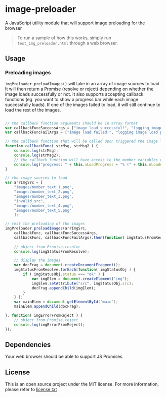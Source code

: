 # image-preloader
A JavaScript utility module that will support image preloading for the browser

> To run a sample of how this works, simply run `test_img_preloader.html` through a web browser.

## Usage

### Preloading images

`imgPreloader.preloadImages()` will take in an array of image sources to load.
It will then return a Promise (resolve or reject) depending on whether the image loads successfully or not.
It also supports accepting callback functions (eg. you want to show a progress bar while each image successfully loads).
If one of the images failed to load, it will still continue to load the rest of the images.

```js

// the callback function arguments should be in array format
var callbackFuncSuccessArgs = ["image load successful!", "logging image load progress..."];
var callbackFuncFailArgs = ["image load failed!", "logging image load progress..."];

// the callback function that will be called upon triggered the image load/error events
function callbackFunc( strMsg, strMsg2 ) {
	console.log(strMsg);
	console.log(strMsg2);
	// the callback function will have access to the member variables of the imgPreloader module because the function will be bound to the context of imgPreloader
	console.log("progress: " + this.nLoadProgress + "% (" + this.nLoadedImgNum + "/" + this.nTotalImgNum + ")");
}

// the image sources to load
var arrImgSrc = [
	"images/number_text_1.png", 
	"images/number_text_2.png", 
	"images/number_text_3.png", 
	"invalid_src",
	"images/number_text_4.png",
	"images/number_text_5.png"
	];

// test the preloading of the images
imgPreloader.preloadImages(arrImgSrc, 
	callbackFunc, callbackFuncSuccessArgs, 
	callbackFunc, callbackFuncFailArgs).then(function( imgStatusFromResolve ) {  
	
	// object from Promise.resolve
    console.log(imgStatusFromResolve);

    // display the images
    var docFrag = document.createDocumentFragment();
    imgStatusFromResolve.forEach(function( imgStatusObj ) {
    	if ( imgStatusObj.status === "ok" ) {
    		var imgElem = document.createElement("img");
    		imgElem.setAttribute("src", imgStatusObj.src);
    		docFrag.appendChild(imgElem);
    	}
    } );
    var mainElem = document.getElementById("main");
    mainElem.appendChild(docFrag);

}, function( imgErrorFromReject ) {
	// object from Promise.reject
    console.log(imgErrorFromReject);
});
```

## Dependencies

Your web browser should be able to support JS Promises.

## License

This is an open source project under the MIT license.  For more information, please refer to [license.txt](license.txt) 
